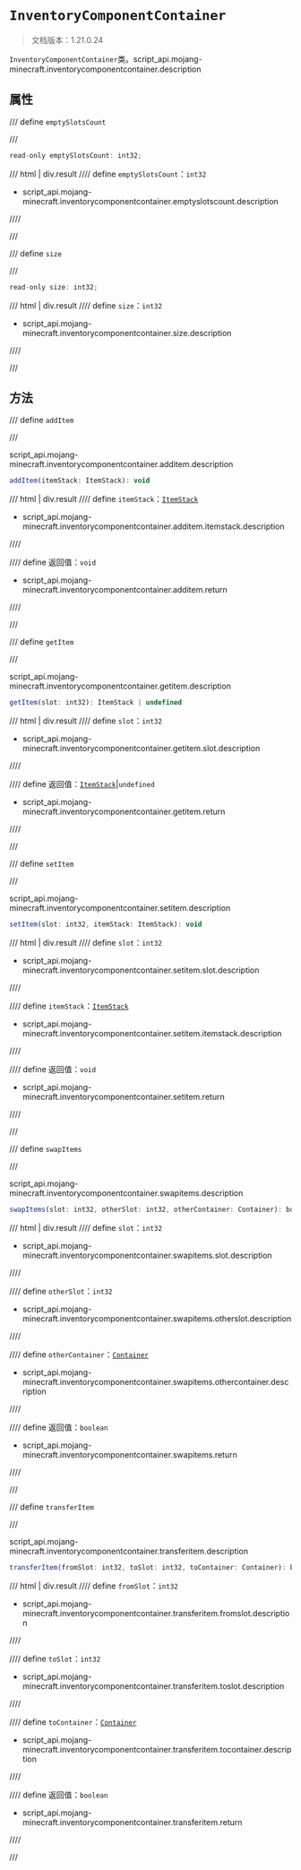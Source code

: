 # `InventoryComponentContainer`

> 文档版本：1.21.0.24

`InventoryComponentContainer`类。script_api.mojang-minecraft.inventorycomponentcontainer.description

## 属性

/// define
`emptySlotsCount`


///

```js
read-only emptySlotsCount: int32;
```

/// html | div.result
//// define
`emptySlotsCount`：`int32`

- script_api.mojang-minecraft.inventorycomponentcontainer.emptyslotscount.description


////

///


/// define
`size`


///

```js
read-only size: int32;
```

/// html | div.result
//// define
`size`：`int32`

- script_api.mojang-minecraft.inventorycomponentcontainer.size.description


////

///


## 方法

/// define
`addItem`


///

script_api.mojang-minecraft.inventorycomponentcontainer.additem.description

```js
addItem(itemStack: ItemStack): void
```

/// html | div.result
//// define
`itemStack`：[`ItemStack`](./itemstack.md)

- script_api.mojang-minecraft.inventorycomponentcontainer.additem.itemstack.description


////

//// define
返回值：`void`

- script_api.mojang-minecraft.inventorycomponentcontainer.additem.return


////

///


/// define
`getItem`


///

script_api.mojang-minecraft.inventorycomponentcontainer.getitem.description

```js
getItem(slot: int32): ItemStack | undefined
```

/// html | div.result
//// define
`slot`：`int32`

- script_api.mojang-minecraft.inventorycomponentcontainer.getitem.slot.description


////

//// define
返回值：[`ItemStack`](./itemstack.md)|`undefined`

- script_api.mojang-minecraft.inventorycomponentcontainer.getitem.return


////

///


/// define
`setItem`


///

script_api.mojang-minecraft.inventorycomponentcontainer.setitem.description

```js
setItem(slot: int32, itemStack: ItemStack): void
```

/// html | div.result
//// define
`slot`：`int32`

- script_api.mojang-minecraft.inventorycomponentcontainer.setitem.slot.description


////

//// define
`itemStack`：[`ItemStack`](./itemstack.md)

- script_api.mojang-minecraft.inventorycomponentcontainer.setitem.itemstack.description


////

//// define
返回值：`void`

- script_api.mojang-minecraft.inventorycomponentcontainer.setitem.return


////

///


/// define
`swapItems`


///

script_api.mojang-minecraft.inventorycomponentcontainer.swapitems.description

```js
swapItems(slot: int32, otherSlot: int32, otherContainer: Container): boolean
```

/// html | div.result
//// define
`slot`：`int32`

- script_api.mojang-minecraft.inventorycomponentcontainer.swapitems.slot.description


////

//// define
`otherSlot`：`int32`

- script_api.mojang-minecraft.inventorycomponentcontainer.swapitems.otherslot.description


////

//// define
`otherContainer`：[`Container`](./container.md)

- script_api.mojang-minecraft.inventorycomponentcontainer.swapitems.othercontainer.description


////

//// define
返回值：`boolean`

- script_api.mojang-minecraft.inventorycomponentcontainer.swapitems.return


////

///


/// define
`transferItem`


///

script_api.mojang-minecraft.inventorycomponentcontainer.transferitem.description

```js
transferItem(fromSlot: int32, toSlot: int32, toContainer: Container): boolean
```

/// html | div.result
//// define
`fromSlot`：`int32`

- script_api.mojang-minecraft.inventorycomponentcontainer.transferitem.fromslot.description


////

//// define
`toSlot`：`int32`

- script_api.mojang-minecraft.inventorycomponentcontainer.transferitem.toslot.description


////

//// define
`toContainer`：[`Container`](./container.md)

- script_api.mojang-minecraft.inventorycomponentcontainer.transferitem.tocontainer.description


////

//// define
返回值：`boolean`

- script_api.mojang-minecraft.inventorycomponentcontainer.transferitem.return


////

///

